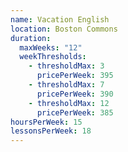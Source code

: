 ```yaml
---
name: Vacation English
location: Boston Commons
duration:
  maxWeeks: "12"
  weekThresholds:
    - thresholdMax: 3
      pricePerWeek: 395
    - thresholdMax: 7
      pricePerWeek: 390
    - thresholdMax: 12
      pricePerWeek: 385
hoursPerWeek: 15
lessonsPerWeek: 18
---
```

